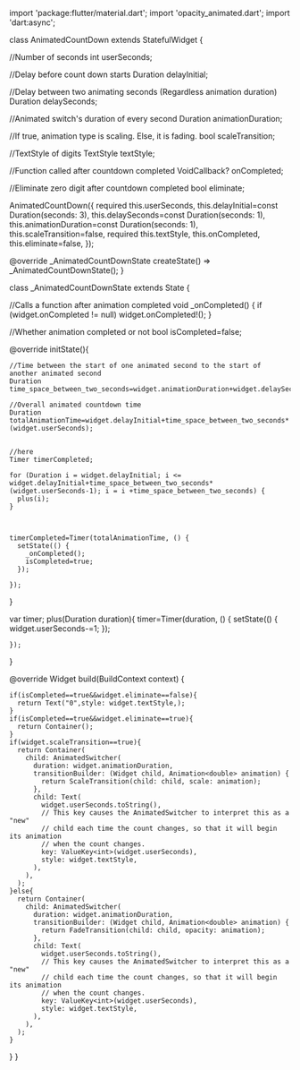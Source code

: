 

import 'package:flutter/material.dart';
import 'opacity_animated.dart';
import 'dart:async';


class AnimatedCountDown extends StatefulWidget {


  //Number of seconds
  int userSeconds;

  //Delay before count down starts
  Duration delayInitial;

  //Delay between two animating seconds (Regardless animation duration)
  Duration delaySeconds;

  //Animated switch's duration of every second
  Duration animationDuration;

  //If true, animation type is scaling. Else, it is fading.
  bool scaleTransition;

  //TextStyle of digits
  TextStyle textStyle;

  //Function called after countdown completed
  VoidCallback? onCompleted;

  //Eliminate zero digit after countdown completed
  bool eliminate;




  AnimatedCountDown({
    required this.userSeconds,
    this.delayInitial=const Duration(seconds: 3),
    this.delaySeconds=const Duration(seconds: 1),
    this.animationDuration=const Duration(seconds: 1),
    this.scaleTransition=false,
    required this.textStyle,
    this.onCompleted,
    this.eliminate=false,
  });



  @override
  _AnimatedCountDownState createState() => _AnimatedCountDownState();
}

class _AnimatedCountDownState extends State<AnimatedCountDown> {


  //Calls a function after animation completed
  void _onCompleted() {
    if (widget.onCompleted != null)
      widget.onCompleted!();
  }

  //Whether animation completed or not
  bool isCompleted=false;

  @override
  initState(){

    //Time between the start of one animated second to the start of another animated second
    Duration time_space_between_two_seconds=widget.animationDuration+widget.delaySeconds;

    //Overall animated countdown time
    Duration totalAnimationTime=widget.delayInitial+time_space_between_two_seconds*(widget.userSeconds);


    //here
    Timer timerCompleted;

    for (Duration i = widget.delayInitial; i <= widget.delayInitial+time_space_between_two_seconds*(widget.userSeconds-1); i = i +time_space_between_two_seconds) {
      plus(i);
    }



    timerCompleted=Timer(totalAnimationTime, () {
      setState(() {
        _onCompleted();
        isCompleted=true;
      });

    });

  }

  var timer;
  plus(Duration duration){
    timer=Timer(duration, () {
      setState(() {
        widget.userSeconds-=1;
      });

    });
  }



  @override
  Widget build(BuildContext context) {

    if(isCompleted==true&&widget.eliminate==false){
      return Text("0",style: widget.textStyle,);
    }
    if(isCompleted==true&&widget.eliminate==true){
      return Container();
    }
    if(widget.scaleTransition==true){
      return Container(
        child: AnimatedSwitcher(
          duration: widget.animationDuration,
          transitionBuilder: (Widget child, Animation<double> animation) {
            return ScaleTransition(child: child, scale: animation);
          },
          child: Text(
            widget.userSeconds.toString(),
            // This key causes the AnimatedSwitcher to interpret this as a "new"
            // child each time the count changes, so that it will begin its animation
            // when the count changes.
            key: ValueKey<int>(widget.userSeconds),
            style: widget.textStyle,
          ),
        ),
      );
    }else{
      return Container(
        child: AnimatedSwitcher(
          duration: widget.animationDuration,
          transitionBuilder: (Widget child, Animation<double> animation) {
            return FadeTransition(child: child, opacity: animation);
          },
          child: Text(
            widget.userSeconds.toString(),
            // This key causes the AnimatedSwitcher to interpret this as a "new"
            // child each time the count changes, so that it will begin its animation
            // when the count changes.
            key: ValueKey<int>(widget.userSeconds),
            style: widget.textStyle,
          ),
        ),
      );
    }





  }
}
